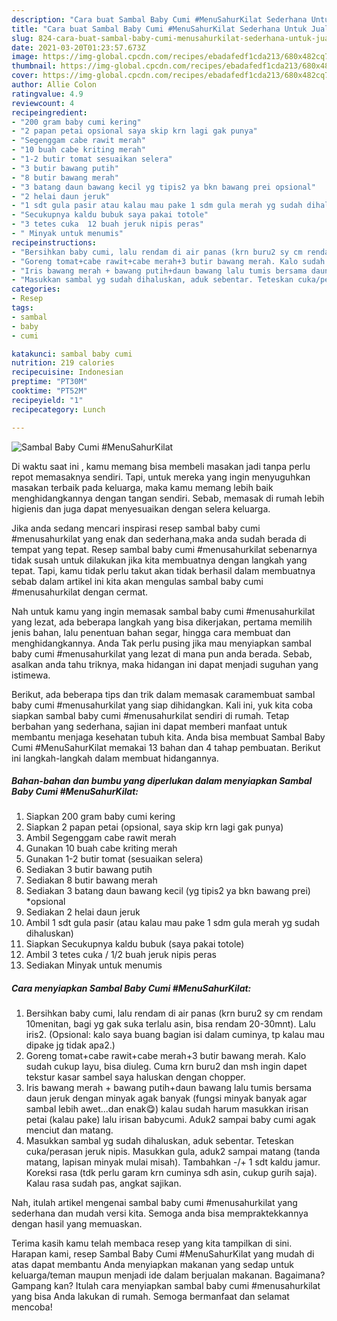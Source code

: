 ```yaml
---
description: "Cara buat Sambal Baby Cumi #MenuSahurKilat Sederhana Untuk Jualan"
title: "Cara buat Sambal Baby Cumi #MenuSahurKilat Sederhana Untuk Jualan"
slug: 824-cara-buat-sambal-baby-cumi-menusahurkilat-sederhana-untuk-jualan
date: 2021-03-20T01:23:57.673Z
image: https://img-global.cpcdn.com/recipes/ebadafedf1cda213/680x482cq70/sambal-baby-cumi-menusahurkilat-foto-resep-utama.jpg
thumbnail: https://img-global.cpcdn.com/recipes/ebadafedf1cda213/680x482cq70/sambal-baby-cumi-menusahurkilat-foto-resep-utama.jpg
cover: https://img-global.cpcdn.com/recipes/ebadafedf1cda213/680x482cq70/sambal-baby-cumi-menusahurkilat-foto-resep-utama.jpg
author: Allie Colon
ratingvalue: 4.9
reviewcount: 4
recipeingredient:
- "200 gram baby cumi kering"
- "2 papan petai opsional saya skip krn lagi gak punya"
- "Segenggam cabe rawit merah"
- "10 buah cabe kriting merah"
- "1-2 butir tomat sesuaikan selera"
- "3 butir bawang putih"
- "8 butir bawang merah"
- "3 batang daun bawang kecil yg tipis2 ya bkn bawang prei opsional"
- "2 helai daun jeruk"
- "1 sdt gula pasir atau kalau mau pake 1 sdm gula merah yg sudah dihaluskan"
- "Secukupnya kaldu bubuk saya pakai totole"
- "3 tetes cuka  12 buah jeruk nipis peras"
- " Minyak untuk menumis"
recipeinstructions:
- "Bersihkan baby cumi, lalu rendam di air panas (krn buru2 sy cm rendam 10menitan, bagi yg gak suka terlalu asin, bisa rendam 20-30mnt). Lalu iris2. (Opsional: kalo saya buang bagian isi dalam cuminya, tp kalau mau dipake jg tidak apa2.)"
- "Goreng tomat+cabe rawit+cabe merah+3 butir bawang merah. Kalo sudah cukup layu, bisa diuleg. Cuma krn buru2 dan msh ingin dapet tekstur kasar sambel saya haluskan dengan chopper."
- "Iris bawang merah + bawang putih+daun bawang lalu tumis bersama daun jeruk dengan minyak agak banyak (fungsi minyak banyak agar sambal lebih awet...dan enak😋) kalau sudah harum masukkan irisan petai (kalau pake) lalu irisan babycumi. Aduk2 sampai baby cumi agak menciut dan matang."
- "Masukkan sambal yg sudah dihaluskan, aduk sebentar. Teteskan cuka/perasan jeruk nipis. Masukkan gula, aduk2 sampai matang (tanda matang, lapisan minyak mulai misah). Tambahkan -/+ 1 sdt kaldu jamur. Koreksi rasa (tdk perlu garam krn cuminya sdh asin, cukup gurih saja). Kalau rasa sudah pas, angkat sajikan."
categories:
- Resep
tags:
- sambal
- baby
- cumi

katakunci: sambal baby cumi 
nutrition: 219 calories
recipecuisine: Indonesian
preptime: "PT30M"
cooktime: "PT52M"
recipeyield: "1"
recipecategory: Lunch

---
```



![Sambal Baby Cumi #MenuSahurKilat](https://img-global.cpcdn.com/recipes/ebadafedf1cda213/680x482cq70/sambal-baby-cumi-menusahurkilat-foto-resep-utama.jpg)

Di waktu  saat ini , kamu memang bisa membeli masakan jadi tanpa perlu repot memasaknya sendiri. Tapi, untuk mereka yang ingin menyuguhkan masakan terbaik pada keluarga, maka kamu memang lebih baik menghidangkannya dengan tangan sendiri. Sebab, memasak di rumah lebih higienis dan juga dapat menyesuaikan dengan selera keluarga.

Jika anda sedang mencari inspirasi resep sambal baby cumi #menusahurkilat yang enak dan sederhana,maka anda sudah berada di tempat yang tepat. Resep sambal baby cumi #menusahurkilat  sebenarnya tidak susah untuk dilakukan jika kita membuatnya dengan langkah yang tepat. Tapi, kamu tidak perlu takut akan tidak berhasil dalam membuatnya 
sebab dalam artikel ini kita akan mengulas sambal baby cumi #menusahurkilat dengan cermat.  



Nah untuk kamu yang ingin memasak sambal baby cumi #menusahurkilat yang lezat, ada beberapa langkah yang bisa dikerjakan, pertama memilih jenis bahan, lalu penentuan bahan segar, hingga cara membuat dan menghidangkannya. Anda Tak perlu pusing jika mau menyiapkan sambal baby cumi #menusahurkilat yang lezat di mana pun anda berada. Sebab, asalkan anda  tahu triknya, maka hidangan ini dapat menjadi suguhan yang istimewa.

Berikut, ada beberapa tips dan trik dalam memasak caramembuat sambal baby cumi #menusahurkilat yang siap dihidangkan. Kali ini, yuk kita coba siapkan sambal baby cumi #menusahurkilat sendiri di rumah. Tetap berbahan yang sederhana, sajian ini dapat memberi manfaat untuk membantu menjaga kesehatan tubuh kita. Anda bisa membuat Sambal Baby Cumi #MenuSahurKilat memakai 13 bahan dan 4 tahap pembuatan. Berikut ini langkah-langkah dalam membuat hidangannya.

<!--inarticleads1-->

##### Bahan-bahan dan bumbu yang diperlukan dalam menyiapkan Sambal Baby Cumi #MenuSahurKilat:

1. Siapkan 200 gram baby cumi kering
1. Siapkan 2 papan petai (opsional, saya skip krn lagi gak punya)
1. Ambil Segenggam cabe rawit merah
1. Gunakan 10 buah cabe kriting merah
1. Gunakan 1-2 butir tomat (sesuaikan selera)
1. Sediakan 3 butir bawang putih
1. Sediakan 8 butir bawang merah
1. Sediakan 3 batang daun bawang kecil (yg tipis2 ya bkn bawang prei) *opsional
1. Sediakan 2 helai daun jeruk
1. Ambil 1 sdt gula pasir (atau kalau mau pake 1 sdm gula merah yg sudah dihaluskan)
1. Siapkan Secukupnya kaldu bubuk (saya pakai totole)
1. Ambil 3 tetes cuka / 1/2 buah jeruk nipis peras
1. Sediakan  Minyak untuk menumis




<!--inarticleads2-->

##### Cara menyiapkan Sambal Baby Cumi #MenuSahurKilat:

1. Bersihkan baby cumi, lalu rendam di air panas (krn buru2 sy cm rendam 10menitan, bagi yg gak suka terlalu asin, bisa rendam 20-30mnt). Lalu iris2. (Opsional: kalo saya buang bagian isi dalam cuminya, tp kalau mau dipake jg tidak apa2.)
1. Goreng tomat+cabe rawit+cabe merah+3 butir bawang merah. Kalo sudah cukup layu, bisa diuleg. Cuma krn buru2 dan msh ingin dapet tekstur kasar sambel saya haluskan dengan chopper.
1. Iris bawang merah + bawang putih+daun bawang lalu tumis bersama daun jeruk dengan minyak agak banyak (fungsi minyak banyak agar sambal lebih awet...dan enak😋) kalau sudah harum masukkan irisan petai (kalau pake) lalu irisan babycumi. Aduk2 sampai baby cumi agak menciut dan matang.
1. Masukkan sambal yg sudah dihaluskan, aduk sebentar. Teteskan cuka/perasan jeruk nipis. Masukkan gula, aduk2 sampai matang (tanda matang, lapisan minyak mulai misah). Tambahkan -/+ 1 sdt kaldu jamur. Koreksi rasa (tdk perlu garam krn cuminya sdh asin, cukup gurih saja). Kalau rasa sudah pas, angkat sajikan.




Nah, itulah artikel mengenai  sambal baby cumi #menusahurkilat  yang sederhana dan mudah versi kita. Semoga anda bisa mempraktekkannya dengan hasil yang memuaskan. 

Terima kasih kamu telah membaca resep yang kita tampilkan di sini. Harapan kami, resep  Sambal Baby Cumi #MenuSahurKilat yang mudah di atas dapat membantu Anda menyiapkan makanan yang sedap untuk keluarga/teman maupun menjadi ide dalam berjualan makanan. Bagaimana? Gampang kan? Itulah cara menyiapkan sambal baby cumi #menusahurkilat yang bisa Anda lakukan di rumah. Semoga bermanfaat dan selamat mencoba!

